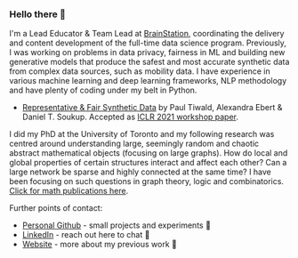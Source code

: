 ### Hello there 👋

<!--
**danieltsoukup/danieltsoukup** is a ✨ _special_ ✨ repository because its `README.md` (this file) appears on your GitHub profile.

Here are some ideas to get you started:

- 🔭 I’m currently working on ...
- 🌱 I’m currently learning ...
- 👯 I’m looking to collaborate on ...
- 🤔 I’m looking for help with ...
- 💬 Ask me about ...
- 📫 How to reach me: ...
- 😄 Pronouns: ...
- ⚡ Fun fact: ...
-->


I'm a Lead Educator & Team Lead at [BrainStation](https://brainstation.io/), coordinating the delivery and content development of the full-time data science program. Previously, I was working on problems in data privacy, fairness in ML and building new generative models that produce the safest and most accurate synthetic data from complex data sources, such as mobility data. I have experience in various machine learning and deep learning frameworks, NLP methodology and have plenty of coding under my belt in Python. 

- [Representative & Fair Synthetic Data](https://arxiv.org/abs/2104.03007) by Paul Tiwald, Alexandra Ebert & Daniel T. Soukup. Accepted as [ICLR 2021 workshop paper](https://sdg-quality-privacy-bias.github.io/).

I did my PhD at the University of Toronto and my following research was centred around understanding large, seemingly random and chaotic abstract mathematical objects (focusing on large graphs). How do local and global properties of certain structures interact and affect each other? Can a large network be sparse and highly connected at the same time? I have been focusing on such questions in graph theory, logic and combinatorics. [Click for math publications here](https://danieltsoukup.github.io/academic/pub.xhtml).

Further points of contact:
- [Personal Github](https://github.com/danieltsoukup) - small projects and experiments 🔭
- [LinkedIn](https://www.linkedin.com/in/danieltsoukup/) - reach out here to chat 💬
- [Website](https://danieltsoukup.github.io/) - more about my previous work 🤔
